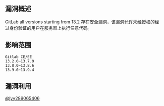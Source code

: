 ## 漏洞概述

GitLab all versions starting from 13.2 存在安全漏洞，该漏洞允许未经授权的经过身份验证的用户在服务器上执行任意代码。

## 影响范围

```http
Gitlab CE/EE
13.2.0~13.7.9
13.8.0~13.8.6
13.9.0~13.9.4
```

## 漏洞利用

[@lyy289065406](https://github.com/lyy289065406/CVE-2021-22192)

